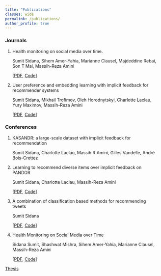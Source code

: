 ```yaml
---
title: "Publications"
classes: wide
permalink: /publications/
author_profile: true
---
```

<p>

<h3>Journals</h3>
<ol>
<li> Health monitoring on social media over time.

Sumit Sidana, Sihem Amer-Yahia, Marianne Clausel, Majdeddine Rebai, Son T Mai, Massih-Reza Amini

[<a href="https://www.univ-grenoble-alpes.fr/">PDF</a>, <a href="https://www.univ-grenoble-alpes.fr/">Code</a>]

<li> User preference and embedding learning with implicit feedback for recommender systems

Sumit Sidana, Mikhail Trofimov, Oleh Horodnytskyi, Charlotte Laclau, Yury Maximov, Massih-Reza Amini

[<a href="https://www.univ-grenoble-alpes.fr/">PDF</a>, <a href="https://www.univ-grenoble-alpes.fr/">Code</a>]
</ol>
</p>

<p>

<h3>Conferences</h3>
<ol>
<li> KASANDR: a large-scale dataset with implicit feedback for recommendation

Sumit Sidana, Charlotte Laclau, Massih R Amini, Gilles Vandelle, André Bois-Crettez
<li> Learning to recommend diverse items over implicit feedback on PANDOR

Sumit Sidana, Charlotte Laclau, Massih-Reza Amini

[<a href="https://www.univ-grenoble-alpes.fr/">PDF</a>, <a href="https://www.univ-grenoble-alpes.fr/">Code</a>]

<li> A combination of classification based methods for recommending tweets

Sumit Sidana

[<a href="https://www.univ-grenoble-alpes.fr/">PDF</a>, <a href="https://www.univ-grenoble-alpes.fr/">Code</a>]
<li> Health Monitoring on Social Media over Time

Sidana Sumit, Shashwat Mishra, Sihem Amer-Yahia, Marianne Clausel, Massih-Reza Amini

[<a href="https://www.univ-grenoble-alpes.fr/">PDF</a>, <a href="https://www.univ-grenoble-alpes.fr/">Code</a>]

</ol>
</p>

<a href="https://www.univ-grenoble-alpes.fr/">Thesis</a>